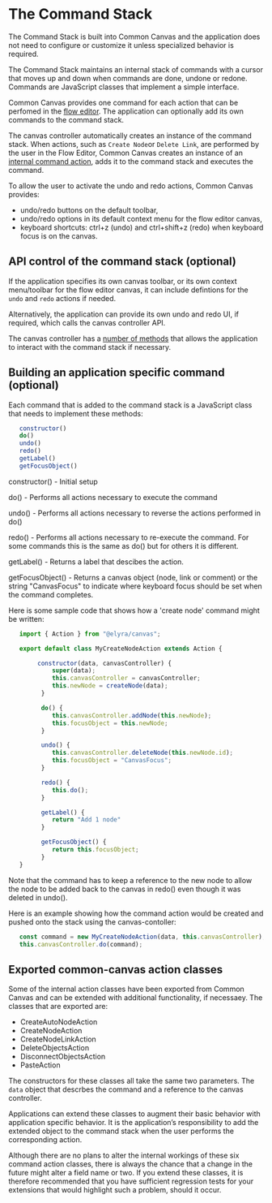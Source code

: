 # The Command Stack

The Command Stack is built into Common Canvas and the application does not need to configure or customize it unless specialized behavior is required.

The Command Stack maintains an internal stack of commands with a cursor that moves up and down when commands are done, undone or redone. Commands are JavaScript classes that implement a simple interface.

Common Canvas provides one command for each action that can be perfomed in the [flow editor](01.01-flow-editor.md). The application can optionally add its own commands to the command stack.

The canvas controller automatically creates an instance of the command stack. When actions, such as `Create Node`or `Delete Link`, are performed by the user in the Flow Editor, Common Canvas creates an instance of an [internal command action](03.11-internal-actions.md), adds it to the command stack and executes the command.

To allow the user to activate the undo and redo actions, Common Canvas provides:

* undo/redo buttons on the default toolbar,
* undo/redo options in its default context menu for the flow editor canvas,
* keyboard shortcuts: ctrl+z (undo) and ctrl+shift+z (redo) when keyboard focus is on the canvas.

## API control of the command stack (optional)

If the application specifies its own canvas toolbar, or its own context menu/toolbar for the flow editor canvas, it can include defintions for the `undo` and `redo` actions if needed.

Alternatively, the application can provide its own undo and redo UI, if required, which calls the canvas controller API.

The canvas controller has a [number of methods](03.04-canvas-controller.md/#command-stack-interaction-methods) that allows the application to interact with the command stack if necessary.

## Building an application specific command (optional)

Each command that is added to the command stack is a JavaScript class that needs to implement these methods:

```js
   constructor()
   do()
   undo()
   redo()
   getLabel()
   getFocusObject()
```

constructor() - Initial setup

do() - Performs all actions necessary to execute the command

undo() - Performs all actions necessary to reverse the actions performed in do()

redo() - Performs all actions necessary to re-execute the command. For some commands this is the same as do() but for others it is different.

getLabel() - Returns a label that descibes the action.

getFocusObject() - Returns a canvas object (node, link or comment) or the string "CanvasFocus" to indicate where keyboard focus should be set when the command completes.


  Here is some sample code that shows how a 'create node' command might be written:

```js
   import { Action } from "@elyra/canvas";

   export default class MyCreateNodeAction extends Action {

        constructor(data, canvasController) {
            super(data);
            this.canvasController = canvasController;
            this.newNode = createNode(data);
         }

         do() {
            this.canvasController.addNode(this.newNode);
            this.focusObject = this.newNode;
         }

         undo() {
            this.canvasController.deleteNode(this.newNode.id);
            this.focusObject = "CanvasFocus";
         }

         redo() {
            this.do();
         }

         getLabel() {
            return "Add 1 node"
         }

         getFocusObject() {
            return this.focusObject;
         }
   }
```
   Note that the command has to keep a reference to the new node to allow the node to be added back
   to the canvas in redo() even though it was deleted in undo().

   Here is an example showing how the command action would be created and pushed onto the stack using the canvas-contoller:

```js
   const command = new MyCreateNodeAction(data, this.canvasController);
   this.canvasController.do(command);
```

## Exported common-canvas action classes

Some of the internal action classes have been exported from Common Canvas and can be extended with additional
functionality, if necessaey. The classes that are exported are:

* CreateAutoNodeAction
* CreateNodeAction
* CreateNodeLinkAction
* DeleteObjectsAction
* DisconnectObjectsAction
* PasteAction

The constructors for these classes all take the same two parameters. The `data` object that descrbes the command
and a reference to the canvas controller.

Applications can extend these classes to augment their basic behavior with application specific behavior. It is the application’s responsibility to add the extended object to the command stack when the user performs the corresponding action.

Although there are no plans to alter the internal workings of these six command action classes, there is always the chance that a change in the future might alter a field name or two. If you extend these classes, it is therefore recommended that you have sufficient regression tests for your extensions that would highlight such a problem, should it occur.



